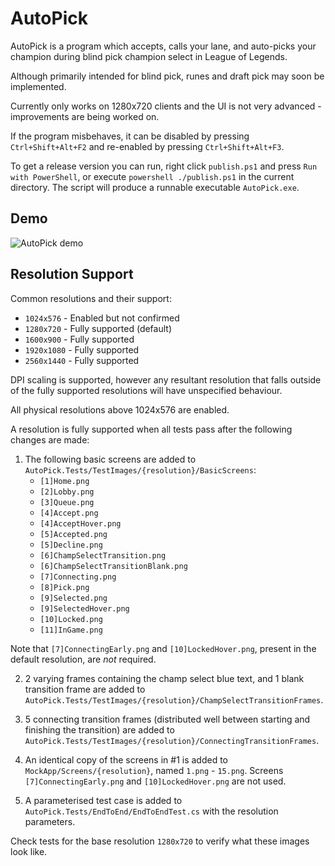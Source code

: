 # AutoPick
AutoPick is a program which accepts, calls your lane, and auto-picks your champion during blind pick champion select in League of Legends.

Although primarily intended for blind pick, runes and draft pick may soon be implemented.

Currently only works on 1280x720 clients and the UI is not very advanced - improvements are being worked on.

If the program misbehaves, it can be disabled by pressing `Ctrl+Shift+Alt+F2` and re-enabled by pressing `Ctrl+Shift+Alt+F3`.

To get a release version you can run, right click `publish.ps1` and press `Run with PowerShell`, or execute `powershell ./publish.ps1` in the current directory. The script will produce a runnable executable `AutoPick.exe`.

## Demo
![AutoPick demo](demo.gif)

## Resolution Support
Common resolutions and their support:
- `1024x576` - Enabled but not confirmed
- `1280x720` - Fully supported (default)
- `1600x900` - Fully supported
- `1920x1080` - Fully supported
- `2560x1440` - Fully supported

DPI scaling is supported, however any resultant resolution that falls outside of the fully supported resolutions will  have unspecified behaviour.

All physical resolutions above 1024x576 are enabled.

A resolution is fully supported when all tests pass after the following changes are made:
1. The following basic screens are added to `AutoPick.Tests/TestImages/{resolution}/BasicScreens`:
   - `[1]Home.png`
   - `[2]Lobby.png`
   - `[3]Queue.png`
   - `[4]Accept.png`
   - `[4]AcceptHover.png`
   - `[5]Accepted.png`
   - `[5]Decline.png`
   - `[6]ChampSelectTransition.png`
   - `[6]ChampSelectTransitionBlank.png`
   - `[7]Connecting.png`
   - `[8]Pick.png`
   - `[9]Selected.png`
   - `[9]SelectedHover.png`
   - `[10]Locked.png`
   - `[11]InGame.png`
  
  Note that `[7]ConnectingEarly.png` and `[10]LockedHover.png`, present in the default resolution, are _not_ required.

2. 2 varying frames containing the champ select blue text, and 1 blank transition frame are added to `AutoPick.Tests/TestImages/{resolution}/ChampSelectTransitionFrames`.

3. 5 connecting transition frames (distributed well between starting and finishing the transition) are added to `AutoPick.Tests/TestImages/{resolution}/ConnectingTransitionFrames`.

4. An identical copy of the screens in #1 is added to `MockApp/Screens/{resolution}`, named `1.png` - `15.png`. Screens `[7]ConnectingEarly.png` and `[10]LockedHover.png` are not used.

5. A parameterised test case is added to `AutoPick.Tests/EndToEnd/EndToEndTest.cs` with the resolution parameters.

Check tests for the base resolution `1280x720` to verify what these images look like.
